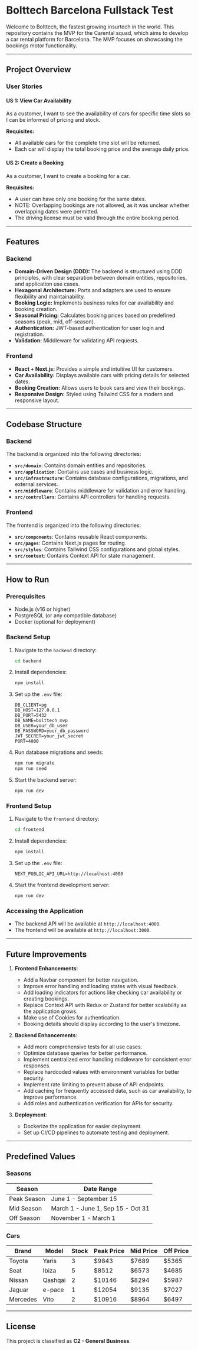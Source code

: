 # Bolttech Barcelona Fullstack Test

Welcome to Bolttech, the fastest growing insurtech in the world. This repository contains the MVP for the Carental squad, which aims to develop a car rental platform for Barcelona. The MVP focuses on showcasing the bookings motor functionality.

---

## Project Overview

### User Stories

#### US 1: View Car Availability
As a customer, I want to see the availability of cars for specific time slots so I can be informed of pricing and stock.

**Requisites:**
- All available cars for the complete time slot will be returned.
- Each car will display the total booking price and the average daily price.

#### US 2: Create a Booking
As a customer, I want to create a booking for a car.

**Requisites:**
- A user can have only one booking for the same dates.
- NOTE: Overlapping bookings are not allowed, as it was unclear whether overlapping dates were permitted.
- The driving license must be valid through the entire booking period.

---

## Features

### Backend
- **Domain-Driven Design (DDD):** The backend is structured using DDD principles, with clear separation between domain entities, repositories, and application use cases.
- **Hexagonal Architecture:** Ports and adapters are used to ensure flexibility and maintainability.
- **Booking Logic:** Implements business rules for car availability and booking creation.
- **Seasonal Pricing:** Calculates booking prices based on predefined seasons (peak, mid, off-season).
- **Authentication:** JWT-based authentication for user login and registration.
- **Validation:** Middleware for validating API requests.

### Frontend
- **React + Next.js:** Provides a simple and intuitive UI for customers.
- **Car Availability:** Displays available cars with pricing details for selected dates.
- **Booking Creation:** Allows users to book cars and view their bookings.
- **Responsive Design:** Styled using Tailwind CSS for a modern and responsive layout.

---

## Codebase Structure

### Backend
The backend is organized into the following directories:
- **`src/domain`**: Contains domain entities and repositories.
- **`src/application`**: Contains use cases and business logic.
- **`src/infrastructure`**: Contains database configurations, migrations, and external services.
- **`src/middleware`**: Contains middleware for validation and error handling.
- **`src/controllers`**: Contains API controllers for handling requests.

### Frontend
The frontend is organized into the following directories:
- **`src/components`**: Contains reusable React components.
- **`src/pages`**: Contains Next.js pages for routing.
- **`src/styles`**: Contains Tailwind CSS configurations and global styles.
- **`src/context`**: Contains Context API for state management.

---

## How to Run

### Prerequisites
- Node.js (v16 or higher)
- PostgreSQL (or any compatible database)
- Docker (optional for deployment)

### Backend Setup
1. Navigate to the `backend` directory:
   ```bash
   cd backend
   ```
2. Install dependencies:
   ```bash
   npm install
   ```
3. Set up the `.env` file:
   ```env
   DB_CLIENT=pg
   DB_HOST=127.0.0.1
   DB_PORT=5432
   DB_NAME=bolttech_mvp
   DB_USER=your_db_user
   DB_PASSWORD=your_db_password
   JWT_SECRET=your_jwt_secret
   PORT=4000
   ```
4. Run database migrations and seeds:
   ```bash
   npm run migrate
   npm run seed
   ```
5. Start the backend server:
   ```bash
   npm run dev
   ```

### Frontend Setup
1. Navigate to the `frontend` directory:
   ```bash
   cd frontend
   ```
2. Install dependencies:
   ```bash
   npm install
   ```
3. Set up the `.env` file:
   ```env
   NEXT_PUBLIC_API_URL=http://localhost:4000
   ```
4. Start the frontend development server:
   ```bash
   npm run dev
   ```

### Accessing the Application
- The backend API will be available at `http://localhost:4000`.
- The frontend will be available at `http://localhost:3000`.

---

## Future Improvements

1. **Frontend Enhancements**:
   - Add a Navbar component for better navigation.
   - Improve error handling and loading states with visual feedback.
   - Add loading indicators for actions like checking car availability or creating bookings.
   - Replace Context API with Redux or Zustand for better scalability as the application grows.
   - Make use of Cookies for authentication.
   - Booking details should display according to the user's timezone.

2. **Backend Enhancements**:
   - Add more comprehensive tests for all use cases.
   - Optimize database queries for better performance.
   - Implement centralized error handling middleware for consistent error responses.
   - Replace hardcoded values with environment variables for better security.
   - Implement rate limiting to prevent abuse of API endpoints.
   - Add caching for frequently accessed data, such as car availability, to improve performance.
   - Add roles and authentication verification for APIs for security.

3. **Deployment**:
   - Dockerize the application for easier deployment.
   - Set up CI/CD pipelines to automate testing and deployment.

---

## Predefined Values

### Seasons
| Season       | Date Range                     |
|--------------|--------------------------------|
| Peak Season  | June 1 - September 15         |
| Mid Season   | March 1 - June 1, Sep 15 - Oct 31 |
| Off Season   | November 1 - March 1          |

### Cars
| Brand     | Model      | Stock | Peak Price | Mid Price | Off Price |
|-----------|------------|-------|------------|-----------|-----------|
| Toyota    | Yaris      | 3     | $9843     | $7689    | $5365    |
| Seat      | Ibiza      | 5     | $8512     | $6573    | $4685    |
| Nissan    | Qashqai    | 2     | $10146    | $8294    | $5987    |
| Jaguar    | e-pace     | 1     | $12054    | $9135    | $7027    |
| Mercedes  | Vito       | 2     | $10916    | $8964    | $6497    |

---

## License

This project is classified as **C2 - General Business**.

